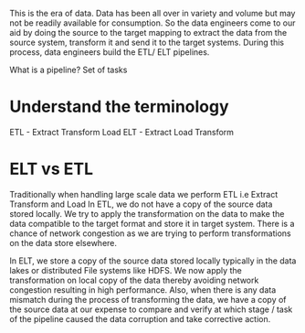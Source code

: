 This is the era of data. 
Data has been all over in variety and volume but may not be readily available for consumption.
So the data engineers come to our aid by doing the source to the target mapping to extract the data from the source system, transform it
and send it to the target systems. During this process, data engineers build the ETL/ ELT pipelines.

What is a pipeline?
Set of tasks

# Understand the terminology
ETL - Extract Transform Load
ELT - Extract Load Transform

# ELT vs ETL
Traditionally when handling large scale data we perform ETL i.e Extract Transform and Load
In ETL, we do not have a copy of the source data stored locally.
We try to apply the transformation on the data to make the data compatible to the target format and store it in target system.
There is a chance of network congestion as we are trying to perform transformations on the data store elsewhere.

In ELT, we store a copy of the source data stored locally typically in the data lakes or distributed File systems like HDFS.
We now apply the transformation on local copy of the data thereby avoiding network congestion resulting in high performance. 
Also, when there is any data mismatch during the process of transforming the data, we have a copy of the source data at our expense
to compare and verify at which stage / task of the pipeline caused the data corruption and take corrective action.
